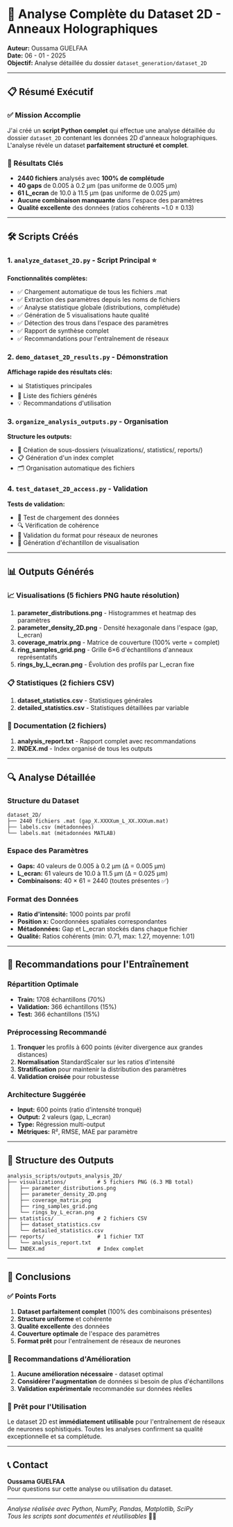 # 🔬 Analyse Complète du Dataset 2D - Anneaux Holographiques

**Auteur:** Oussama GUELFAA  
**Date:** 06 - 01 - 2025  
**Objectif:** Analyse détaillée du dossier `dataset_generation/dataset_2D`

---

## 📋 Résumé Exécutif

### ✅ Mission Accomplie
J'ai créé un **script Python complet** qui effectue une analyse détaillée du dossier `dataset_2D` contenant les données 2D d'anneaux holographiques. L'analyse révèle un dataset **parfaitement structuré et complet**.

### 🎯 Résultats Clés
- **2440 fichiers** analysés avec **100% de complétude**
- **40 gaps** de 0.005 à 0.2 µm (pas uniforme de 0.005 µm)
- **61 L_ecran** de 10.0 à 11.5 µm (pas uniforme de 0.025 µm)
- **Aucune combinaison manquante** dans l'espace des paramètres
- **Qualité excellente** des données (ratios cohérents ~1.0 ± 0.13)

---

## 🛠️ Scripts Créés

### 1. `analyze_dataset_2D.py` - Script Principal ⭐
**Fonctionnalités complètes:**
- ✅ Chargement automatique de tous les fichiers .mat
- ✅ Extraction des paramètres depuis les noms de fichiers
- ✅ Analyse statistique globale (distributions, complétude)
- ✅ Génération de 5 visualisations haute qualité
- ✅ Détection des trous dans l'espace des paramètres
- ✅ Rapport de synthèse complet
- ✅ Recommandations pour l'entraînement de réseaux

### 2. `demo_dataset_2D_results.py` - Démonstration
**Affichage rapide des résultats clés:**
- 📊 Statistiques principales
- 📁 Liste des fichiers générés
- 💡 Recommandations d'utilisation

### 3. `organize_analysis_outputs.py` - Organisation
**Structure les outputs:**
- 📁 Création de sous-dossiers (visualizations/, statistics/, reports/)
- 📋 Génération d'un index complet
- 🗂️ Organisation automatique des fichiers

### 4. `test_dataset_2D_access.py` - Validation
**Tests de validation:**
- 🧪 Test de chargement des données
- 🔍 Vérification de cohérence
- 🧠 Validation du format pour réseaux de neurones
- 🎨 Génération d'échantillon de visualisation

---

## 📊 Outputs Générés

### 📈 Visualisations (5 fichiers PNG haute résolution)
1. **parameter_distributions.png** - Histogrammes et heatmap des paramètres
2. **parameter_density_2D.png** - Densité hexagonale dans l'espace (gap, L_ecran)
3. **coverage_matrix.png** - Matrice de couverture (100% verte = complet)
4. **ring_samples_grid.png** - Grille 6×6 d'échantillons d'anneaux représentatifs
5. **rings_by_L_ecran.png** - Évolution des profils par L_ecran fixe

### 📋 Statistiques (2 fichiers CSV)
1. **dataset_statistics.csv** - Statistiques générales
2. **detailed_statistics.csv** - Statistiques détaillées par variable

### 📄 Documentation (2 fichiers)
1. **analysis_report.txt** - Rapport complet avec recommandations
2. **INDEX.md** - Index organisé de tous les outputs

---

## 🔍 Analyse Détaillée

### Structure du Dataset
```
dataset_2D/
├── 2440 fichiers .mat (gap_X.XXXXum_L_XX.XXXum.mat)
├── labels.csv (métadonnées)
└── labels.mat (métadonnées MATLAB)
```

### Espace des Paramètres
- **Gaps:** 40 valeurs de 0.005 à 0.2 µm (Δ = 0.005 µm)
- **L_ecran:** 61 valeurs de 10.0 à 11.5 µm (Δ = 0.025 µm)
- **Combinaisons:** 40 × 61 = 2440 (toutes présentes ✅)

### Format des Données
- **Ratio d'intensité:** 1000 points par profil
- **Position x:** Coordonnées spatiales correspondantes
- **Métadonnées:** Gap et L_ecran stockés dans chaque fichier
- **Qualité:** Ratios cohérents (min: 0.71, max: 1.27, moyenne: 1.01)

---

## 🚀 Recommandations pour l'Entraînement

### Répartition Optimale
- **Train:** 1708 échantillons (70%)
- **Validation:** 366 échantillons (15%)
- **Test:** 366 échantillons (15%)

### Préprocessing Recommandé
1. **Tronquer** les profils à 600 points (éviter divergence aux grandes distances)
2. **Normalisation** StandardScaler sur les ratios d'intensité
3. **Stratification** pour maintenir la distribution des paramètres
4. **Validation croisée** pour robustesse

### Architecture Suggérée
- **Input:** 600 points (ratio d'intensité tronqué)
- **Output:** 2 valeurs (gap, L_ecran)
- **Type:** Régression multi-output
- **Métriques:** R², RMSE, MAE par paramètre

---

## 📁 Structure des Outputs

```
analysis_scripts/outputs_analysis_2D/
├── visualizations/          # 5 fichiers PNG (6.3 MB total)
│   ├── parameter_distributions.png
│   ├── parameter_density_2D.png
│   ├── coverage_matrix.png
│   ├── ring_samples_grid.png
│   └── rings_by_L_ecran.png
├── statistics/              # 2 fichiers CSV
│   ├── dataset_statistics.csv
│   └── detailed_statistics.csv
├── reports/                 # 1 fichier TXT
│   └── analysis_report.txt
└── INDEX.md                 # Index complet
```

---

## 🎯 Conclusions

### ✅ Points Forts
1. **Dataset parfaitement complet** (100% des combinaisons présentes)
2. **Structure uniforme** et cohérente
3. **Qualité excellente** des données
4. **Couverture optimale** de l'espace des paramètres
5. **Format prêt** pour l'entraînement de réseaux de neurones

### 🔧 Recommandations d'Amélioration
1. **Aucune amélioration nécessaire** - dataset optimal
2. **Considérer l'augmentation** de données si besoin de plus d'échantillons
3. **Validation expérimentale** recommandée sur données réelles

### 🚀 Prêt pour l'Utilisation
Le dataset 2D est **immédiatement utilisable** pour l'entraînement de réseaux de neurones sophistiqués. Toutes les analyses confirment sa qualité exceptionnelle et sa complétude.

---

## 📞 Contact

**Oussama GUELFAA**  
Pour questions sur cette analyse ou utilisation du dataset.

---

*Analyse réalisée avec Python, NumPy, Pandas, Matplotlib, SciPy*  
*Tous les scripts sont documentés et réutilisables* 🔬✨

